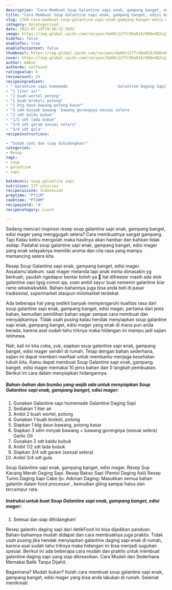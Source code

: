 ```yaml
---
description: "Cara Membuat Soup Galantine sapi enak, gampang banget, edisi magerAnti Ribet"
title: "Cara Membuat Soup Galantine sapi enak, gampang banget, edisi magerAnti Ribet"
slug: 1760-cara-membuat-soup-galantine-sapi-enak-gampang-banget-edisi-mageranti-ribet
category: Uncategorized
date: 2022-07-19T19:56:32.593Z
image: https://img-global.cpcdn.com/recipes/da09c1277c98a019/680x482cq70/soup-galantine-sapi-enak-gampang-banget-edisi-mager-foto-resep-utama.jpg
hideToc: false
enableToc: true
enableTocContent: false
thumbnail: https://img-global.cpcdn.com/recipes/da09c1277c98a019/680x482cq70/soup-galantine-sapi-enak-gampang-banget-edisi-mager-foto-resep-utama.jpg
cover: https://img-global.cpcdn.com/recipes/da09c1277c98a019/680x482cq70/soup-galantine-sapi-enak-gampang-banget-edisi-mager-foto-resep-utama.jpg
author: Admin
authorAv: notfound
ratingvalue: 4
reviewcount: 24
recipeingredient:
- " Galantine sapi homemade                      Galantine Daging Sapi"
- "1 liter air"
- "2 buah wortel potong"
- "1 buah brokoli potong"
- "1 btg daun bawang potong kasar"
- "3 sdm minyak bawang  bawang gorengnya sesuai selera                      Garlic Oil"
- "2 sdt kaldu bubuk"
- "1/2 sdt lada bubuk"
- "3/4 sdt garam sesuai selera"
- "3/4 sdt gula"
recipeinstructions:

- "Sudah jadi dan siap dihidangkan!"
categories:
- Resep
tags:
- soup
- galantine
- sapi

katakunci: soup galantine sapi 
nutrition: 177 calories
recipecuisine: Indonesian
preptime: "PT21M"
cooktime: "PT40M"
recipeyield: "4"
recipecategory: Lunch

---
```



Sedang mencari inspirasi resep soup galantine sapi enak, gampang banget, edisi mager yang menggugah selera? Cara membuatnya sangat gampang. Tapi Kalau keliru mengolah maka hasilnya akan hambar dan bahkan tidak sedap. Padahal soup galantine sapi enak, gampang banget, edisi mager yang enak selayaknya memiliki aroma dan cita rasa yang mampu memancing selera kita.


Resep Soup Galantine sapi enak, gampang banget, edisi mager. Assalamu&#39;alaikum. saat mager melanda tapi anak minta dimasakin yg berkuah, yaudah ngedapur bentar boleh ya 🤭 liat difreezer masih ada stok galantine sapi lgsg comot aja, sxan ambil sayur buat nemenin galantine biar rame wkwkwkwkkk. Bahan-bahannya juga bisa anda beli di pasar tradisional, supermarket ataupun minimarket terdekat.

Ada beberapa hal yang sedikit banyak mempengaruhi kualitas rasa dari soup galantine sapi enak, gampang banget, edisi mager, pertama dari jenis bahan, kemudian pemilihan bahan segar sampai cara membuat dan menyajikannya. Tidak usah pusing kalau hendak menyiapkan soup galantine sapi enak, gampang banget, edisi mager yang enak di mana pun anda berada, karena asal sudah tahu triknya maka hidangan ini mampu jadi sajian istimewa.


Nah, kali ini kita coba, yuk, siapkan soup galantine sapi enak, gampang banget, edisi mager sendiri di rumah. Tetap dengan bahan sederhana, sajian ini dapat memberi manfaat untuk membantu menjaga kesehatan tubuh kita. Kamu dapat membuat Soup Galantine sapi enak, gampang banget, edisi mager memakai 10 jenis bahan dan 0 langkah pembuatan. Berikut ini cara dalam menyiapkan hidangannya.

<!--inarticleads1-->

##### Bahan-bahan dan bumbu yang wajib ada untuk menyiapkan Soup Galantine sapi enak, gampang banget, edisi mager:

1. Gunakan  Galantine sapi homemade                      Galantine Daging Sapi
1. Sediakan 1 liter air
1. Ambil 2 buah wortel, potong
1. Gunakan 1 buah brokoli, potong
1. Siapkan 1 btg daun bawang, potong kasar
1. Siapkan 3 sdm minyak bawang + bawang gorengnya (sesuai selera)                      Garlic Oil
1. Gunakan 2 sdt kaldu bubuk
1. Ambil 1/2 sdt lada bubuk
1. Siapkan 3/4 sdt garam (sesuai selera)
1. Ambil 3/4 sdt gula


Soup Galantine sapi enak, gampang banget, edisi mager. Resep Sup Kacang Merah Daging Sapi. Resep Bakso Sapi (Pentol Daging Asli) Resep Tumis Daging Sapi Cabe Ijo. Adonan Daging: Masukkan semua bahan galantin dalam food processor , kemudian giling sampai halus dan tercampur rata. 

<!--inarticleads2-->

##### Instruksi untuk buat Soup Galantine sapi enak, gampang banget, edisi mager:


1. Selesai dan siap dihidangkan!

Resep galantin daging sapi dari detikFood ini bisa dijadikan panduan. Bahan-bahannya mudah didapat dan cara membuatnya juga praktis. Tidak usah pusing jika hendak menyiapkan galantine daging sapi enak di rumah, karena asal sudah tahu triknya maka hidangan ini bisa menjadi suguhan spesial. Berikut ini ada beberapa cara mudah dan praktis untuk membuat galantine daging sapi yang siap dikreasikan. Cara Mudah dan Sederhana Memakai Batik Tanpa Dijahit. 

Bagaimana? Mudah bukan? Itulah cara membuat soup galantine sapi enak, gampang banget, edisi mager yang bisa anda lakukan di rumah. Selamat menikmati
